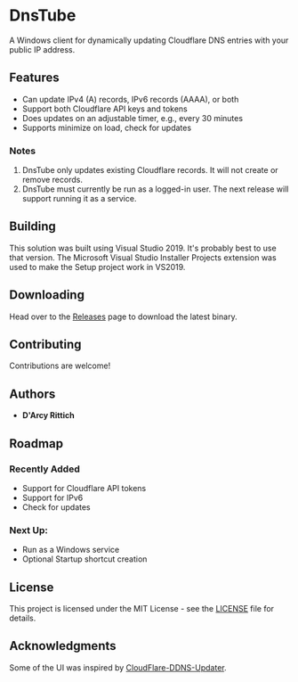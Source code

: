 # DnsTube

A Windows client for dynamically updating Cloudflare DNS entries with your public IP address.

## Features

* Can update IPv4 (A) records, IPv6 records (AAAA), or both
* Support both Cloudflare API keys and tokens
* Does updates on an adjustable timer, e.g., every 30 minutes
* Supports minimize on load, check for updates

### Notes

1. DnsTube only updates existing Cloudflare records. It will not create or remove records.
2. DnsTube must currently be run as a logged-in user. The next release will support running it as a service.

## Building

This solution was built using Visual Studio 2019. It's probably best to use that version. The Microsoft Visual Studio Installer Projects extension was used to make the Setup project work in VS2019.

## Downloading

Head over to the [Releases](https://github.com/drittich/DnsTube/releases/latest) page to download the latest binary.

## Contributing

Contributions are welcome!

## Authors

* **D'Arcy Rittich**

## Roadmap

### Recently Added
* Support for Cloudflare API tokens
* Support for IPv6
* Check for updates

### Next Up:
* Run as a Windows service
* Optional Startup shortcut creation

## License

This project is licensed under the MIT License - see the [LICENSE](/LICENSE) file for details.

## Acknowledgments

Some of the UI was inspired by [CloudFlare-DDNS-Updater](https://github.com/birkett/CloudFlare-DDNS-Updater). 
